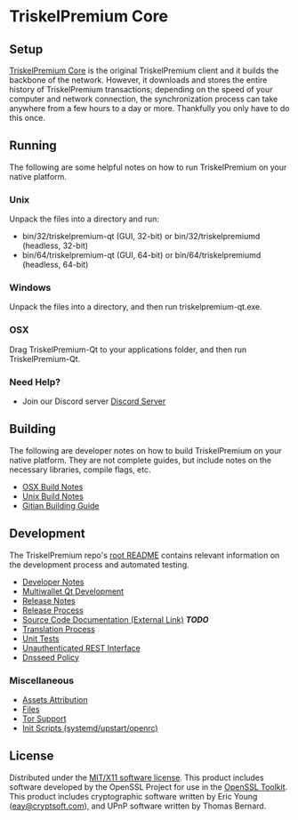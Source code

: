 TriskelPremium Core
=====================

Setup
---------------------
[TriskelPremium Core](http://savebitcoin.io) is the original TriskelPremium client and it builds the backbone of the network. However, it downloads and stores the entire history of TriskelPremium transactions; depending on the speed of your computer and network connection, the synchronization process can take anywhere from a few hours to a day or more. Thankfully you only have to do this once.

Running
---------------------
The following are some helpful notes on how to run TriskelPremium on your native platform.

### Unix

Unpack the files into a directory and run:

- bin/32/triskelpremium-qt (GUI, 32-bit) or bin/32/triskelpremiumd (headless, 32-bit)
- bin/64/triskelpremium-qt (GUI, 64-bit) or bin/64/triskelpremiumd (headless, 64-bit)

### Windows

Unpack the files into a directory, and then run triskelpremium-qt.exe.

### OSX

Drag TriskelPremium-Qt to your applications folder, and then run TriskelPremium-Qt.

### Need Help?

* Join our Discord server [Discord Server](https://discord.savebitcoin.io)

Building
---------------------
The following are developer notes on how to build TriskelPremium on your native platform. They are not complete guides, but include notes on the necessary libraries, compile flags, etc.

- [OSX Build Notes](build-osx.md)
- [Unix Build Notes](build-unix.md)
- [Gitian Building Guide](gitian-building.md)

Development
---------------------
The TriskelPremium repo's [root README](https://github.com/triskelpremium/triskelpremium/blob/master/README.md) contains relevant information on the development process and automated testing.

- [Developer Notes](developer-notes.md)
- [Multiwallet Qt Development](multiwallet-qt.md)
- [Release Notes](release-notes.md)
- [Release Process](release-process.md)
- [Source Code Documentation (External Link)](https://dev.visucore.com/bitcoin/doxygen/) ***TODO***
- [Translation Process](translation_process.md)
- [Unit Tests](unit-tests.md)
- [Unauthenticated REST Interface](REST-interface.md)
- [Dnsseed Policy](dnsseed-policy.md)

### Miscellaneous
- [Assets Attribution](assets-attribution.md)
- [Files](files.md)
- [Tor Support](tor.md)
- [Init Scripts (systemd/upstart/openrc)](init.md)

License
---------------------
Distributed under the [MIT/X11 software license](http://www.opensource.org/licenses/mit-license.php).
This product includes software developed by the OpenSSL Project for use in the [OpenSSL Toolkit](https://www.openssl.org/). This product includes
cryptographic software written by Eric Young ([eay@cryptsoft.com](mailto:eay@cryptsoft.com)), and UPnP software written by Thomas Bernard.
